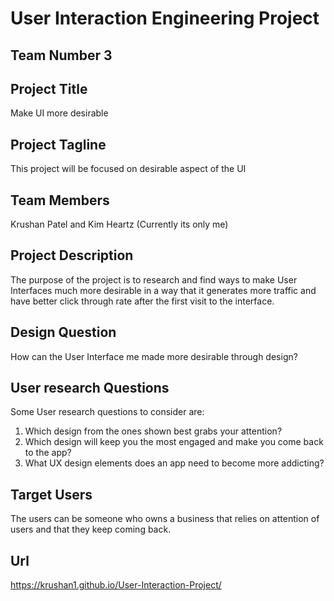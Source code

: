 # User Interaction Engineering Project

## Team Number 3

## Project Title
Make UI more desirable 

## Project Tagline 
This project will be focused on desirable aspect of the UI

## Team Members
Krushan Patel and Kim Heartz (Currently its only me)

## Project Description
The purpose of the project is to research and find ways to make User Interfaces much more desirable in a way that it generates more traffic and have better click through rate after the first visit to the interface.

## Design Question
How can the User Interface me made more desirable through design?

## User research Questions
Some User research questions to consider are:

1.	Which design from the ones shown best grabs your attention?
2.	Which design will keep you the most engaged and make you come back to the app?
3.	What UX design elements does an app need to become more addicting?



## Target Users
The users can be someone who owns a business that relies on attention of users and that they keep coming back.

## Url
https://krushan1.github.io/User-Interaction-Project/
